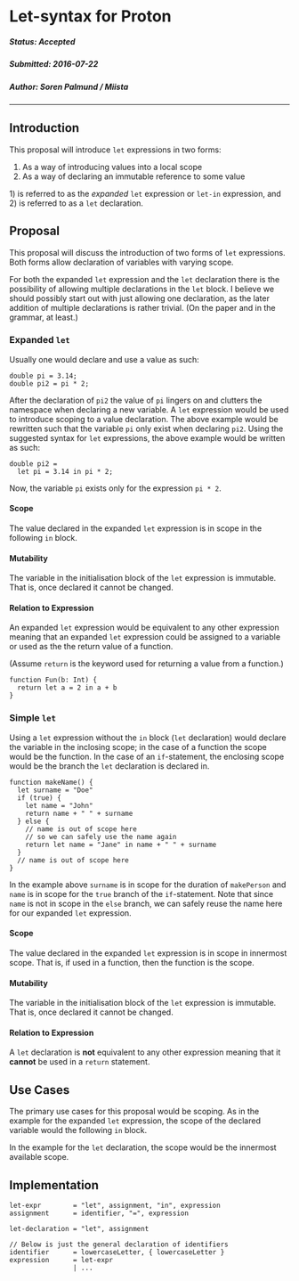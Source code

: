 # Let-syntax for Proton

##### Status: Accepted
##### Submitted: 2016-07-22
##### Author: Soren Palmund / Miista

---

Introduction
------------

This proposal will introduce `let` expressions in two forms:

1. As a way of introducing values into a local scope
2. As a way of declaring an immutable reference to some value

1\) is referred to as the _expanded_ `let` expression or `let-in` expression,
and 2) is referred to as a `let` declaration.

Proposal
--------

This proposal will discuss the introduction of two forms of `let` expressions.
Both forms allow declaration of variables with varying scope.

For both the expanded `let` expression and the `let` declaration there is
the possibility of allowing multiple declarations in the `let` block.
I believe we should possibly start out with just allowing one declaration,
as the later addition of multiple declarations is rather trivial.
(On the paper and in the grammar, at least.)

### Expanded `let`

Usually one would declare and use a value as such:

    double pi = 3.14;
    double pi2 = pi * 2;

After the declaration of `pi2` the value of `pi` lingers on and clutters
the namespace when declaring a new variable.
A `let` expression would be used to introduce scoping to a value declaration.
The above example would be rewritten such that the variable `pi` only
exist when declaring `pi2`.
Using the suggested syntax for `let` expressions, the above example
would be written as such:

    double pi2 =
      let pi = 3.14 in pi * 2;

Now, the variable `pi` exists only for the expression `pi * 2`.

#### Scope

The value declared in the expanded `let` expression is in scope
in the following `in` block.

#### Mutability

The variable in the initialisation block of the `let` expression is immutable.
That is, once declared it cannot be changed.

#### Relation to Expression

An expanded `let` expression would be equivalent to any
other expression meaning that an expanded `let` expression could be assigned
to a variable or used as the the return value of a function.

(Assume `return` is the keyword used for returning a value from a function.)

    function Fun(b: Int) {
      return let a = 2 in a + b
    }

### Simple `let`

Using a `let` expression without the `in` block (`let` declaration)
would declare the variable in the inclosing scope; in the case of a function
the scope would be the function.
In the case of an `if`-statement, the enclosing scope would be
the branch the `let` declaration is declared in.

    function makeName() {
      let surname = "Doe"
      if (true) {
        let name = "John"
        return name + " " + surname
      } else {
        // name is out of scope here
        // so we can safely use the name again
        return let name = "Jane" in name + " " + surname
      }
      // name is out of scope here
    }

In the example above `surname` is in scope for the duration of `makePerson`
and `name` is in scope for the `true` branch of the `if`-statement.
Note that since `name` is not in scope in the `else` branch, we can safely
reuse the name here for our expanded `let` expression.

#### Scope

The value declared in the expanded `let` expression is in scope
in innermost scope.
That is, if used in a function, then the function is the scope.

#### Mutability

The variable in the initialisation block of the `let` expression is immutable.
That is, once declared it cannot be changed.

#### Relation to Expression

A `let` declaration is **not** equivalent to any other expression meaning
that it **cannot** be used in a `return` statement.

Use Cases
---------

The primary use cases for this proposal would be scoping.
As in the example for the expanded `let` expression, the scope of the
declared variable would the following `in` block.

In the example for the `let` declaration, the scope would be the innermost
available scope.

Implementation
--------------

~~~
let-expr        = "let", assignment, "in", expression
assignment      = identifier, "=", expression

let-declaration = "let", assignment

// Below is just the general declaration of identifiers
identifier      = lowercaseLetter, { lowercaseLetter }
expression      = let-expr
                | ...
~~~
